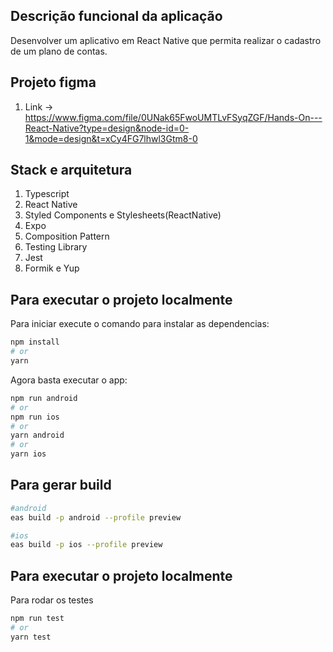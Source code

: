 ## Descrição funcional da aplicação
Desenvolver um aplicativo em React Native que permita realizar o cadastro de um plano de contas.

## Projeto figma
1. Link -> https://www.figma.com/file/0UNak65FwoUMTLvFSyqZGF/Hands-On---React-Native?type=design&node-id=0-1&mode=design&t=xCy4FG7lhwl3Gtm8-0

## Stack e arquitetura
1. Typescript
2. React Native
3. Styled Components e Stylesheets(ReactNative)
4. Expo
5. Composition Pattern
6. Testing Library
7. Jest
8. Formik e Yup

## Para executar o projeto localmente
Para iniciar execute o comando para instalar as dependencias:
```bash
npm install
# or
yarn
```

Agora basta executar o app:
```bash
npm run android
# or
npm run ios
# or
yarn android
# or
yarn ios
```

## Para gerar build
```bash
#android
eas build -p android --profile preview

#ios
eas build -p ios --profile preview
```

## Para executar o projeto localmente
Para rodar os testes
```bash
npm run test
# or
yarn test
```
